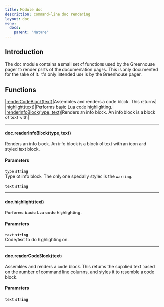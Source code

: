 ```yaml
---
title: Module doc
description: command-line doc rendering
layout: doc
menu:
  docs:
    parent: "Nature"
---
```



## Introduction
The doc module contains a small set of functions
used by the Greenhouse pager to render parts of the documentation pages.
This is only documented for the sake of it. It's only intended use
is by the Greenhouse pager.

## Functions
|<a href="#renderCodeBlock">renderCodeBlock(text)</a>|Assembles and renders a code block. This returns|
|<a href="#highlight">highlight(text)</a>|Performs basic Lua code highlighting.|
|<a href="#renderInfoBlock">renderInfoBlock(type, text)</a>|Renders an info block. An info block is a block of text with|

<hr>
<div id='renderInfoBlock'>
<h4 class='heading'>
doc.renderInfoBlock(type, text)
<a href="#renderInfoBlock" class='heading-link'>
	<i class="fas fa-paperclip"></i>
</a>
</h4>

Renders an info block. An info block is a block of text with
an icon and styled text block.
#### Parameters
`type` **`string`**  
 Type of info block. The only one specially styled is the `warning`.

`text` **`string`**  


</div>


<hr>
<div id='highlight'>
<h4 class='heading'>
doc.highlight(text)
<a href="#highlight" class='heading-link'>
	<i class="fas fa-paperclip"></i>
</a>
</h4>

Performs basic Lua code highlighting.
#### Parameters
`text` **`string`**  
 Code/text to do highlighting on.

</div>


<hr>
<div id='renderCodeBlock'>
<h4 class='heading'>
doc.renderCodeBlock(text)
<a href="#renderCodeBlock" class='heading-link'>
	<i class="fas fa-paperclip"></i>
</a>
</h4>

Assembles and renders a code block. This returns
the supplied text based on the number of command line columns,
and styles it to resemble a code block.
#### Parameters
`text` **`string`**  


</div>

